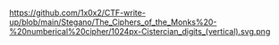 https://github.com/1x0x2/CTF-write-up/blob/main/Stegano/The_Ciphers_of_the_Monks%20-%20numberical%20cipher/1024px-Cistercian_digits_(vertical).svg.png
